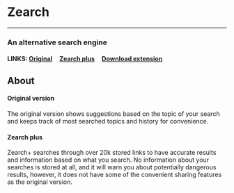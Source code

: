 # Zearch
--------------------------------
### An alternative search engine
#### LINKS: [Original](https://lb123658.github.io/zearch/index.html) &nbsp;&nbsp;&nbsp; [Zearch plus](https://lb123658.github.io/zearch/plus) &nbsp;&nbsp;&nbsp; [Download extension](https://lb123658.github.io/zearch/extension.zip)

## About
#### Original version
The original version shows suggestions based on the topic of your search and keeps track of most searched topics and history for convenience. 
#### Zearch plus
Zearch+ searches through over 20k stored links to have accurate results and information based on what you search. No information about your searches is stored at all, and it will warn you about potentially dangerous results, however, it does not have some of the convenient sharing features as the original version.
